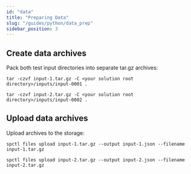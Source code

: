 ```yaml
---
id: "data"
title: "Preparing Data"
slug: "/guides/python/data_prep"
sidebar_position: 3
---
```


## Create data archives

Pack both test input directories into separate tar.gz archives:

```
tar -czvf input-1.tar.gz -C <your solution root directory>/inputs/input-0001 .
```

```
tar -czvf input-2.tar.gz -C <your solution root directory>/inputs/input-0002 .
```

## Upload data archives

Upload archives to the storage:

```
spctl files upload input-1.tar.gz --output input-1.json --filename input-1.tar.gz
```

```
spctl files upload input-2.tar.gz --output input-2.json --filename input-2.tar.gz
```